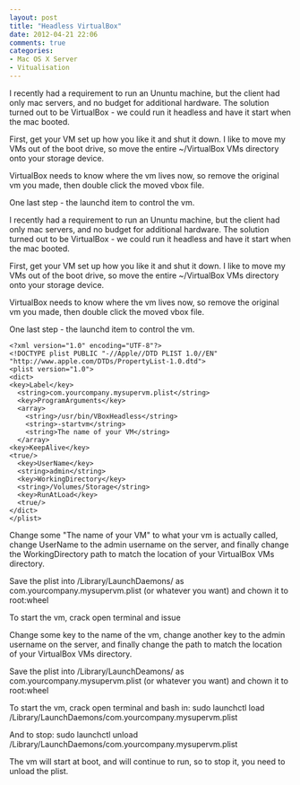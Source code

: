 ```yaml
---
layout: post
title: "Headless VirtualBox"
date: 2012-04-21 22:06
comments: true
categories: 
- Mac OS X Server
- Vitualisation
---
```

I recently had a requirement to run an Ununtu machine, but the client had only mac servers, and no budget for additional hardware. The solution turned out to be VirtualBox - we could run it headless and have it start when the mac booted.

First, get your VM set up how you like it and shut it down. I like to move my VMs out of the boot drive, so move the entire ~/VirtualBox VMs directory onto your storage device. 

VirtualBox needs to know where the vm lives now, so remove the original vm you made, then double click the moved vbox file. 

One last step - the launchd item to control the vm. 

I recently had a requirement to run an Ununtu machine, but the client had only mac servers, and no budget for additional hardware. The solution turned out to be VirtualBox - we could run it headless and have it start when the mac booted.

First, get your VM set up how you like it and shut it down. I like to move my VMs out of the boot drive, so move the entire ~/VirtualBox VMs directory onto your storage device. 

VirtualBox needs to know where the vm lives now, so remove the original vm you made, then double click the moved vbox file. 

One last step - the launchd item to control the vm. 

	<?xml version="1.0" encoding="UTF-8"?>
	<!DOCTYPE plist PUBLIC "-//Apple//DTD PLIST 1.0//EN" "http://www.apple.com/DTDs/PropertyList-1.0.dtd">
	<plist version="1.0">
	<dict>
  	<key>Label</key>
	  <string>com.yourcompany.mysupervm.plist</string>
	  <key>ProgramArguments</key>
	  <array>
	    <string>/usr/bin/VBoxHeadless</string>
	    <string>-startvm</string>
	    <string>The name of your VM</string>
	  </array>
	<key>KeepAlive</key>
	<true/>
	  <key>UserName</key>
	  <string>admin</string>
	  <key>WorkingDirectory</key>
	  <string>/Volumes/Storage</string>
	  <key>RunAtLoad</key>
	  <true/>
	</dict>
	</plist>
	
Change some "The name of your VM" to what your vm is actually called, change UserName to the admin username on the server, and finally change the WorkingDirectory path to match the location of your VirtualBox VMs directory. 

Save the plist into /Library/LaunchDaemons/ as com.yourcompany.mysupervm.plist (or whatever you want) and chown it to root:wheel

To start the vm, crack open terminal and issue
	
Change some key to the name of the vm, change another key to the admin username on the server, and finally change the path to match the location of your VirtualBox VMs directory. 

Save the plist into /Library/LaunchDeamons/ as com.yourcompany.mysupervm.plist (or whatever you want) and chown it to root:wheel

To start the vm, crack open terminal and bash in:
	sudo launchctl load /Library/LaunchDaemons/com.yourcompany.mysupervm.plist
	
And to stop:
	sudo launchctl unload /Library/LaunchDaemons/com.yourcompany.mysupervm.plist
	
The vm will start at boot, and will continue to run, so to stop it, you need to unload the plist.